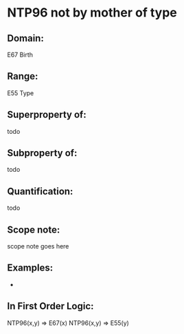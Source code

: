 # NTP96 not by mother of type

## Domain: 

E67 Birth

## Range: 

E55 Type

## Superproperty of: 

todo

## Subproperty of: 

todo

## Quantification: 

todo

## Scope note: 

scope note goes here

## Examples: 

* 

## In First Order Logic: 

NTP96(x,y) ⇒ E67(x)
NTP96(x,y) ⇒ E55(y)

